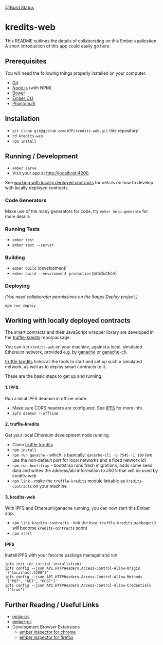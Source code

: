 [![Build Status](https://travis-ci.org/67P/kredits-web.svg?branch=master)](https://travis-ci.org/67P/kredits-web)

# kredits-web

This README outlines the details of collaborating on this Ember application.
A short introduction of this app could easily go here.

## Prerequisites

You will need the following things properly installed on your computer.

* [Git](https://git-scm.com/)
* [Node.js](https://nodejs.org/) (with NPM)
* [Bower](https://bower.io/)
* [Ember CLI](https://ember-cli.com/)
* [PhantomJS](http://phantomjs.org/)

## Installation

* `git clone git@github.com:67P/kredits-web.git` this repository
* `cd kredits-web`
* `npm install`

## Running / Development

* `ember serve`
* Visit your app at [http://localhost:4200](http://localhost:4200).

See [working with locally deployed contracts](https://github.com/67P/kredits-web#working-with-locally-deployed-contracts) for details on how to develop with locally deployed contracts.

### Code Generators

Make use of the many generators for code, try `ember help generate` for more details

### Running Tests

* `ember test`
* `ember test --server`

### Building

* `ember build` (development)
* `ember build --environment production` (production)

### Deploying

_(You need collaborator permissions on the 5apps Deploy project.)_

`npm run deploy`

## Working with locally deployed contracts

The smart contracts and their JavaScript wrapper library are developed in the
[truffle-kredits](https://github.com/67P/truffle-kredits) repo/package.

You can run `kredits-web` on your machine, against a local, simulated Ethereum
network, provided e.g. by [ganache](http://truffleframework.com/ganache/) or
[ganache-cli](https://github.com/trufflesuite/ganache-cli).

[truffle-kredits](https://github.com/67P/truffle-kredits) holds all the tools
to start and set up such a simulated network, as well as to deploy smart
contracts to it.

These are the basic steps to get up and running:

#### 1. IPFS

Run a local IPFS deamon in offline mode.

  * Make sure CORS headers are configured. See [IPFS](#ipfs) for more info.
  * `ipfs daemon --offline`

#### 2. truffle-kredits

Get your local Ethereum development node running.

  * Clone [truffle-kredits](https://github.com/67P/truffle-kredits)
  * `npm install`
  * `npm run ganache` - which is basically: `ganache-cli -p 7545 -i 100` (we use the non-default port for local networks and a fixed network id)
  * `npm run bootstrap` - bootstrap runs fresh migrations, adds some seed data and writes the address/abi information to JSON that will be used by kredits-web
  * `npm link` - make the `truffle-kredits` module linkable as `kredits-contracts` on your machine

#### 3. kredits-web

With IPFS and Ethereum/ganache running, you can now start this Ember app.

  * `npm link kredits-contracts` - link the local `truffle-kredits` package (it will become `kredits-contracts` soon)
  * `npm start`

#### IPFS

Install IPFS with your favorite package manager and run

    ipfs init (on initial installation)
    ipfs config --json API.HTTPHeaders.Access-Control-Allow-Origin '["localhost:4200"]'
    ipfs config --json API.HTTPHeaders.Access-Control-Allow-Methods '["PUT", "GET", "POST"]'
    ipfs config --json API.HTTPHeaders.Access-Control-Allow-Credentials '["true"]'

## Further Reading / Useful Links

* [ember.js](http://emberjs.com/)
* [ember-cli](https://ember-cli.com/)
* Development Browser Extensions
  * [ember inspector for chrome](https://chrome.google.com/webstore/detail/ember-inspector/bmdblncegkenkacieihfhpjfppoconhi)
  * [ember inspector for firefox](https://addons.mozilla.org/en-US/firefox/addon/ember-inspector/)
